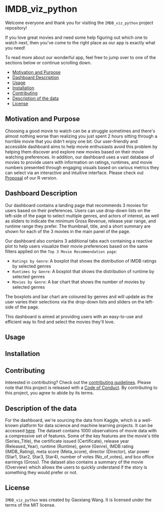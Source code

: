 # IMDB_viz_python

Welcome everyone and thank you for visiting the `IMDB_viz_python` project repository!

If you love great movies and need some help figuring out which one to watch next, then you've come to the right place as our app is exactly what you need!


To read more about our wonderful app, feel free to jump over to one of the sections below or continue scrolling down.

- [Motivation and Purpose](#motivation-and-purpose)
- [Dashboard Description](#dashboard-description)
- [Usage](#usage)
- [Installation](#installation)
- [Contributing](#contributing)
- [Description of the data](#description-of-the-data)
- [License](#license)


## Motivation and Purpose

Choosing a good movie to watch can be a struggle sometimes and there's almost nothing worse than realizing you just spent 2 hours sitting through a horrible movie that you didn't enjoy one bit. Our user-friendly and accessible dashboard aims to help movie enthusiasts avoid this problem by helping them discover and explore new movies based on their movie watching preferences. In addition, our dashboard uses a vast database of movies to provide users with information on ratings, runtimes, and movie numbers presented through engaging visuals based on various metrics they can select via an interactive and intuitive interface. Please check out [Proposal](https://github.com/UBC-MDS/IMDB_Viz_R/blob/main/reports/proposal.md) of our R version.

## Dashboard Description

Our dashboard contains a landing page that recommends 3 movies for users based on their preferences. Users can use drop-down lists on the left-side of the page to select multiple genres, and actors of interest, as well as sliders to indicate the minimum Gross Revenue, release year range, and runtime range they prefer. The thumbnail, title, and a short summary are shown for each of the 3 movies in the main panel of the page.

Our dashboard also contains 3 additional tabs each containing a reactive plot to help users visualize their movie preferences based on the same filters applied on the `Top 3 Movie Recommendation page`:

- `Ratings by Genre`: A boxplot that shows the distribution of IMDB ratings by selected genres
- `Runtimes by Genre`: A boxplot that shows the distribution of runtime by selected genres
- `Movies by Genre`: A bar chart that shows the number of movies by selected genres

The boxplots and bar chart are coloured by genres and will update as the user varies their selections via the drop-down lists and sliders on the left-side of the page.

This dashboard is aimed at providing users with an easy-to-use and efficient way to find and select the movies they'll love.

## Usage

## Installation


## Contributing

Interested in contributing? Check out the [contributing guidelines](https://github.com/louiewang820/IMDB_viz_python/blob/main/CONTRIBUTING.md). Please note that this project is released with a [Code of Conduct](https://github.com/louiewang820/IMDB_viz_python/blob/main/CODE_OF_CONDUCT.md). By contributing to this project, you agree to abide by its terms.

## Description of the data

For the dashboard, we're sourcing the data from Kaggle, which is a well-known platform for data science and machine learning projects. It can be accessed [here](https://www.kaggle.com/datasets/harshitshankhdhar/imdb-dataset-of-top-1000-movies-and-tv-shows). The dataset contains 1000 observations of movie data with a compressive set of features. Some of the key features are the movie's title (Series_Title), the certificate issued (Certificate), release year (Released_Year), runtime (Runtime), genre (Genre), IMDB rating (IMDB_Rating), meta score (Meta_score), director (Director), star power (Star1, Star2, Star3, Star4), number of votes (No_of_votes), and box office earnings (Gross). The dataset also contains a summary of the movie (Overview) which allows the users to quickly understand if the story is something they would prefer or not.


## License

`IMDB_viz_python` was created by Gaoxiang Wang. It is licensed under the terms of the MIT license.
